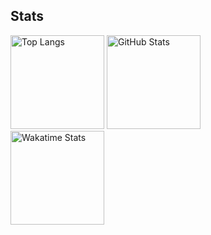## Stats
<div align="left">
  <img alt="Top Langs" height="150px" src="https://github-readme-stats.vercel.app/api/top-langs/?username=kseki&layout=compact" />
  <img alt="GitHub Stats" height="150px" src="https://github-readme-stats.vercel.app/api?username=kseki&count_private=true&show_icons=true" />
</div>
<div align="left">
  <img alt="Wakatime Stats" height="150px" src="https://github-readme-stats.vercel.app/api/wakatime?username=kseki" />
</ div>

<!--
**kseki/kseki** is a ✨ _special_ ✨ repository because its `README.md` (this file) appears on your GitHub profile.

Here are some ideas to get you started:

- 🔭 I’m currently working on ...
- 🌱 I’m currently learning ...
- 👯 I’m looking to collaborate on ...
- 🤔 I’m looking for help with ...
- 💬 Ask me about ...
- 📫 How to reach me: ...
- 😄 Pronouns: ...
- ⚡ Fun fact: ...
-->
